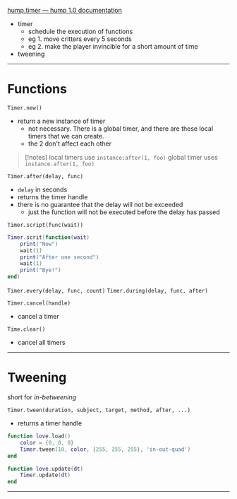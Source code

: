 [hump.timer — hump 1.0 documentation](https://hump.readthedocs.io/en/latest/timer.html#)
* timer
	* schedule the execution of functions
	* eg 1. move critters every 5 seconds
	* eg 2. make the player invincible for a short amount of time
* tweening
___

# Functions

`Timer.new()`
* return a new instance of timer
	* not necessary. There is a global timer, and there are these local timers that we can create.
	* the 2 don't affect each other

> [!notes]
> local timers use `instance:after(1, foo)`
> global timer uses `instance.after(1, foo)`

`Timer.after(delay, func)`
* `delay` in seconds
* returns the timer handle
* there is no guarantee that the delay will not be exceeded
	* just the function will not be executed before the delay has passed

`Timer.script(func(wait))`
```lua
Timer.scrit(function(wait)
	print("Now")
	wait(1)
	print("After one second")
	wait(1)
	print("Bye!")
end)
```

`Timer.every(delay, func, count)`
`Timer.during(delay, func, after)`

`Timer.cancel(handle)`
* cancel a timer

`Time.clear()`
* cancel all timers
___

# Tweening
short for *in-betweening*

`Timer.tween(duration, subject, target, method, after, ...)`
* returns a timer handle

```lua
function love.load()
	color = {0, 0, 0}
	Timer.tween(10, color, {255, 255, 255}, 'in-out-quad')
end

function love.update(dt)
	Timer.update(dt)
end
```
___
